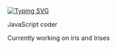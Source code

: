 [![Typing SVG](https://readme-typing-svg.demolab.com?font=&size=30&pause=1000&width=435&lines=Rin)](https://git.io/typing-svg)

JavaScript coder

Currently working on iris and Irises
